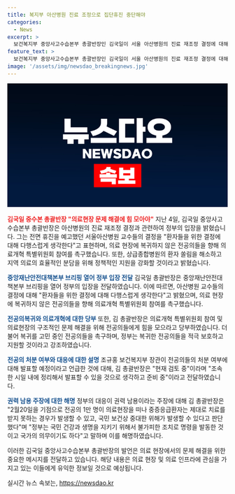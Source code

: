 ```yaml
---
title: 복지부 아산병원 진료 조정으로 집단휴진 중단해야
categories:
  - News
excerpt: >
  보건복지부 중앙사고수습본부 총괄반장인 김국일이 서울 아산병원의 진료 재조정 결정에 대해 정부가 다행스럽다는 입장을 밝혔다. 그는 전공의들의 의료현장 복귀를 촉구하고, 의료개혁 특별위원회 참여를 요청했다. 또한 복귀한 전공의들을 적극 보호하고 지원할 것이라고 강조했다. 또한 전공의들의 처분 여부에 대해서는 현재 검토 중이라고 밝혔다.
feature_text: >
  보건복지부 중앙사고수습본부 총괄반장인 김국일이 서울 아산병원의 진료 재조정 결정에 대해 정부가 다행스럽다는 입장을 밝혔다. 그는 전공의들의 의료현장 복귀를 촉구하고, 의료개혁 특별위원회 참여를 요청했다. 또한 복귀한 전공의들을 적극 보호하고 지원할 것이라고 강조했다. 또한 전공의들의 처분 여부에 대해서는 현재 검토 중이라고 밝혔다.
image: '/assets/img/newsdao_breakingnews.jpg'
---
```


<p><img src="/assets/img/newsdao_breakingnews.jpg" alt="bookingtag 속보" /></p>

<p><b><span style="color: #ee2323;">김국일 중수본 총괄반장 "의료현장 문제 해결에 힘 모아야"</span></b>
지난 4일, 김국일 중앙사고수습본부 총괄반장은 아산병원의 진료 재조정 결정과 관련하여 정부의 입장을 밝혔습니다. 그는 전면 휴진을 예고했던 서울아산병원 교수들의 결정을 "환자들을 위한 결정에 대해 다행스럽게 생각한다"고 표현하며, 의료 현장에 복귀하지 않은 전공의들을 향해 의료개혁 특별위원회 참여를 촉구했습니다. 또한, 상급종합병원의 환자 쏠림을 해소하고 지역 의료의 효율적인 분담을 위해 정책적인 지원을 강화할 것이라고 밝혔습니다.</p>

<p><b><span style="color: #1a5490;">중앙재난안전대책본부 브리핑 열어 정부 입장 전달</span></b>
김국일 총괄반장은 중앙재난안전대책본부 브리핑을 열어 정부의 입장을 전달하였습니다. 이에 따르면, 아산병원 교수들의 결정에 대해 "환자들을 위한 결정에 대해 다행스럽게 생각한다"고 밝혔으며, 의료 현장에 복귀하지 않은 전공의들을 향해 의료개혁 특별위원회 참여를 촉구했습니다.</p>

<p><b><span style="color: #1a5490;">전공의복귀와 의료개혁에 대한 당부</span></b>
또한, 김 총괄반장은 의료개혁 특별위원회 참여 및 의료현장의 구조적인 문제 해결을 위해 전공의들에게 힘을 모으라고 당부하였습니다. 더불어 복귀를 고민 중인 전공의들을 촉구하며, 정부는 복귀한 전공의들을 적극 보호하고 지원할 것이라고 강조하였습니다.</p>

<p><b><span style="color: #1a5490;">전공의 처분 여부와 대응에 대한 설명</span></b>
조규홍 보건복지부 장관이 전공의들의 처분 여부에 대해 발표할 예정이라고 언급한 것에 대해, 김 총괄반장은 "현재 검토 중"이라며 "조속한 시일 내에 정리해서 발표할 수 있을 것으로 생각하고 준비 중"이라고 전달하였습니다.</p>

<p><b><span style="color: #1a5490;">권력 남용 주장에 대한 해명</span></b>
정부의 대응이 권력 남용이라는 주장에 대해 김 총괄반장은 "2월20일을 기점으로 전공의 1만 명이 의료현장을 떠나 중증응급환자는 제대로 치료를 받지 못하는 경우가 발생할 수 있고, 국민 보건상 중대한 위해가 발생할 수 있다고 판단했다"며 "정부는 국민 건강과 생명을 지키기 위해서 불가피한 조치로 명령을 발동한 것이고 국가의 의무이기도 하다"고 말하며 이를 해명하였습니다.</p>

<p>이러한 김국일 중앙사고수습본부 총괄반장의 발언은 의료 현장에서의 문제 해결을 위한 중요한 메시지를 전달하고 있습니다. 해당 내용은 의료 현장 및 의료 인프라에 관심을 가지고 있는 이들에게 유익한 정보일 것으로 예상됩니다.</p>
실시간 뉴스 속보는, <a href="https://newsdao.kr" rel="dofollow">https://newsdao.kr</a>


